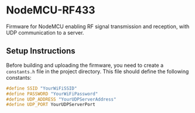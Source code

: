 # NodeMCU-RF433
Firmware for NodeMCU enabling RF signal transmission and reception, with UDP communication to a server.

## Setup Instructions

Before building and uploading the firmware, you need to create a `constants.h` file in the project directory. This file should define the following constants:

```cpp
#define SSID "YourWiFiSSID"
#define PASSWORD "YourWiFiPassword"
#define UDP_ADDRESS "YourUDPServerAddress"
#define UDP_PORT YourUDPServerPort
